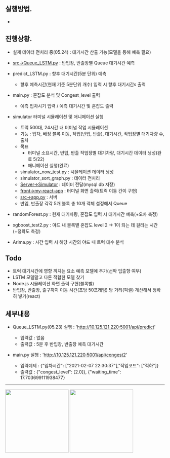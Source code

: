 ## 실행방법.
- 

## 진행상황.
- 실제 데이터 전처리 중(05.24) : 대기시간 산출 가능(모델을 통해 예측 필요)

- [src->Queue_LSTM.py](05.23) : 반입장, 반출장별 Queue 대기시간 예측

- predict_LSTM.py : 향후 대기시간(5분 단위) 예측
    - 향후 예측시간(현재 기준 5분단위 개수) 입력 시 향후 대기시간s 출력

- main.py : 혼잡도 분석 및 Congest_level 출력
    - 예측 입차시기 입력 / 예측 대기시간 및 혼잡도 출력

- simulator 터미널 시뮬레이션 및 애니메이션 실행
    - 트럭 500대, 24시간 내 터미널 작업 시뮬레이션
    - 기능 : 입차, 배정 블록 이동, 작업(반입, 반출), 대기시간, 작업장별 대기차량 수, 출차
    - 목표
        - 터미널 소요시간, 반입, 반출 작업장별 대기차량, 대기시간 데이터 생성(완료 5/22)
        - 애니메이션 실행(완료)
    - simulator_now_test.py : 시뮬레이션 데이터 생성
    - simulator_sort_graph.py : 데이터 전처리
    - [Server->Simulator](spring서버) : 데이터 전달(mysql db 저장)
    - [front->my-react-app](node.js) : 터미널 화면 출력(트럭 이동 간이 구현)
    - [src->app.py](flask서버) : 서버
    - 반입, 반출장 각각 5개 블록 총 10개 객체 설정해서 Queue
    
- randomForest.py : 현재 대기차량, 혼잡도 입력 시 대기시간 예측(+오차 측정)
- xgboost_test2.py : 야드 내 블록별 혼잡도 level 2 -> 1이 되는 데 걸리는 시간(+정확도 측정)
- Arima.py : 시간 입력 시 해당 시간의 야드 내 트럭 대수 분석

## Todo
- 트럭 대기시간에 영향 끼치는 요소 예측 모델에 추가(선박 입출항 여부)
- LSTM 모델말고 다른 적합한 모델 찾기
- Node.js 시뮬레이션 화면 출력 구현(블록별)
- 반입장, 반출장, 출구까지 이동 시간(초당 50프레임) 당 거리(픽셀) 계산해서 정확히 넣기(react)

## 세부내용
- Queue_LSTM.py(05.23) 실행 : 'http://10.125.121.220:5001/api/predict'
    - 입력값 : 없음
    - 출력값 : 5분 후 반입장, 반출장 예측 대기시간

- main.py 실행 : 'http://10.125.121.220:5001/api/congest2'
    - 입력예제 : {"입차시간": ["2021-02-07 22:30:37"],"작업코드": ["적하"]} 
    - 출력값 : {"congest_level": [2.0]}, {"waiting_time": 17.703699111938477}

------
<img width="200" src="https://github.com/HyeongChank/P7_Simulator/assets/122770625/5ad11f0e-2cde-49e7-8fe0-5cda92f9bf12.gif"/>

<img width="200" src="https://github.com/HyeongChank/P7_Simulator/assets/122770625/6448b5f8-81ff-43ac-9c23-463cd9c26abe.png"/>